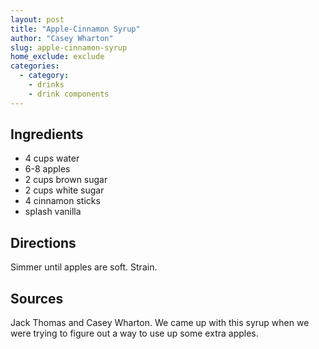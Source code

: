 ```yaml
---
layout: post
title: "Apple-Cinnamon Syrup"
author: "Casey Wharton"
slug: apple-cinnamon-syrup
home_exclude: exclude
categories:
  - category:
    - drinks
    - drink components
---
```


## Ingredients

- 4 cups water
- 6-8 apples
- 2 cups brown sugar
- 2 cups white sugar
- 4 cinnamon sticks
- splash vanilla

## Directions

Simmer until apples are soft. Strain.

## Sources

Jack Thomas and Casey Wharton. We came up with this syrup when we were trying to figure out a way to use up some extra apples.

